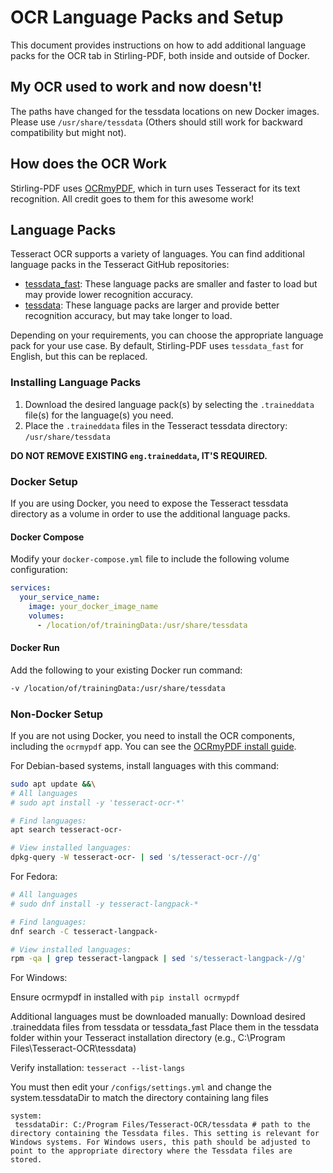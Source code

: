 # OCR Language Packs and Setup

This document provides instructions on how to add additional language packs for the OCR tab in Stirling-PDF, both inside and outside of Docker.

## My OCR used to work and now doesn't!

The paths have changed for the tessdata locations on new Docker images. Please use `/usr/share/tessdata` (Others should still work for backward compatibility but might not).

## How does the OCR Work

Stirling-PDF uses [OCRmyPDF](https://github.com/ocrmypdf/OCRmyPDF), which in turn uses Tesseract for its text recognition. All credit goes to them for this awesome work!

## Language Packs

Tesseract OCR supports a variety of languages. You can find additional language packs in the Tesseract GitHub repositories:

- [tessdata_fast](https://github.com/tesseract-ocr/tessdata_fast): These language packs are smaller and faster to load but may provide lower recognition accuracy.
- [tessdata](https://github.com/tesseract-ocr/tessdata): These language packs are larger and provide better recognition accuracy, but may take longer to load.

Depending on your requirements, you can choose the appropriate language pack for your use case. By default, Stirling-PDF uses `tessdata_fast` for English, but this can be replaced.

### Installing Language Packs

1. Download the desired language pack(s) by selecting the `.traineddata` file(s) for the language(s) you need.
2. Place the `.traineddata` files in the Tesseract tessdata directory: `/usr/share/tessdata`

**DO NOT REMOVE EXISTING `eng.traineddata`, IT'S REQUIRED.**

### Docker Setup

If you are using Docker, you need to expose the Tesseract tessdata directory as a volume in order to use the additional language packs.

#### Docker Compose

Modify your `docker-compose.yml` file to include the following volume configuration:

```yaml
services:
  your_service_name:
    image: your_docker_image_name
    volumes:
      - /location/of/trainingData:/usr/share/tessdata
```

#### Docker Run

Add the following to your existing Docker run command:

```bash
-v /location/of/trainingData:/usr/share/tessdata
```

### Non-Docker Setup

If you are not using Docker, you need to install the OCR components, including the `ocrmypdf` app. You can see the [OCRmyPDF install guide](https://ocrmypdf.readthedocs.io/en/latest/installation.html).

For Debian-based systems, install languages with this command:

```bash
sudo apt update &&\
# All languages
# sudo apt install -y 'tesseract-ocr-*'

# Find languages:
apt search tesseract-ocr-

# View installed languages:
dpkg-query -W tesseract-ocr- | sed 's/tesseract-ocr-//g'
```

For Fedora:

```bash
# All languages
# sudo dnf install -y tesseract-langpack-*

# Find languages:
dnf search -C tesseract-langpack-

# View installed languages:
rpm -qa | grep tesseract-langpack | sed 's/tesseract-langpack-//g'
```

For Windows:

Ensure ocrmypdf in installed with
``pip install ocrmypdf``

Additional languages must be downloaded manually:
Download desired .traineddata files from tessdata or tessdata_fast
Place them in the tessdata folder within your Tesseract installation directory
(e.g., C:\Program Files\Tesseract-OCR\tessdata)

Verify installation:
``tesseract --list-langs``

You must then edit your ``/configs/settings.yml`` and change the system.tessdataDir to match the directory containing lang files
```
system:
 tessdataDir: C:/Program Files/Tesseract-OCR/tessdata # path to the directory containing the Tessdata files. This setting is relevant for Windows systems. For Windows users, this path should be adjusted to point to the appropriate directory where the Tessdata files are stored.
```
  

